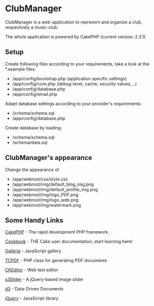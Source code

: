 ClubManager
===========

ClubManager is a web-application to represent and organize a club, respectively a music-club.

The whole application is powered by CakePHP (current version: 2.3.1).


Setup
-----

Create following files according to your requirements, take a look at the *.example files:
* /app/config/bootstrap.php  (application specific settings)
* /app/config/core.php       (debug-level, cache, security values,...)
* /app/config/database.php
* /app/config/email.php


Adapt database settings according to your provider's requirements:
* /schema/schema.sql
* /app/config/database.php


Create database by loading:
* /schema/schema.sql
* /schema/data.sql


ClubManager's appearance
------------------------

Change the appearance of 
* /app/webroot/css/style.css
* /app/webroot/img/default_blog_img.png
* /app/webroot/img/default_profile_img.png
* /app/webroot/img/logo_PDF.png
* /app/webroot/img/logo_web.png
* /app/webroot/img/watermark.png


Some Handy Links
----------------

[CakePHP](http://www.cakephp.org) - The rapid development PHP framework.

[Cookbook](http://book.cakephp.org) - THE Cake user documentation; start learning here!

[Galleria](http://galleria.io/) - JavaScript gallery

[TCPDF](http://www.tcpdf.org/) - PHP class for generating PDF documents

[CKEditor](http://ckeditor.com/) - Web text editor

[s3Slider](http://www.serie3.info/s3slider/) - A jQuery-based image slider

[d3](http://d3js.org/) - Data-Driven Documents 

[jQuery](http://jquery.com/) - JavaScript library


